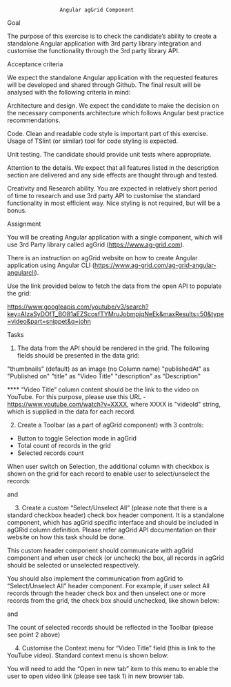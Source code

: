                      Angular agGrid Component


Goal

The purpose of this exercise is to check the candidate’s ability to create a standalone Angular application with 3rd party library integration and customise the functionality through the 3rd party library API.

Acceptance criteria

We expect the standalone Angular application with the requested features will be developed and shared through Github. The final result will be analysed with the following criteria in mind:


Architecture and design. We expect the candidate to make the decision on the necessary components architecture which follows Angular best practice recommendations.

Code. Clean and readable code style is important part of this exercise. Usage of TSlint (or similar) tool for code styling is expected.

Unit testing. The candidate should provide unit tests where appropriate.

Attention to the details. We expect that all features listed in the description section are delivered and any side effects are thought through and tested.  

Creativity and Research ability. You are expected in relatively short period of time to research and use 3rd party API to customise the standard functionality in most efficient way. Nice styling is not required, but will be a bonus.


Assignment

You will be creating Angular application with a single component, which will use 3rd Party library called agGrid (https://www.ag-grid.com).

There is an instruction on agGrid website on how to create Angular application using Angular CLI (https://www.ag-grid.com/ag-grid-angular-angularcli).

Use the link provided below to fetch the data from the open API to populate the grid:

https://www.googleapis.com/youtube/v3/search?key=AIzaSyDOfT_BO81aEZScosfTYMruJobmpjqNeEk&maxResults=50&type=video&part=snippet&q=john






Tasks

1. The data from the API should be rendered in the grid. The following fields should be presented in the data grid:

"thumbnails" (default) as an image (no Column name)
"publishedAt" as "Published on"
"title" as "Video Title"
"description" as "Description"

**** “Video Title” column content should be the link to the video on YouTube. For this purpose, please use this URL - https://www.youtube.com/watch?v=XXXX, where XXXX is "videoId" string, which is supplied in the data for each record.


2. Create a Toolbar (as a part of agGrid component) with 3 controls:
 - Button to toggle Selection mode in agGrid
 - Total count of records in the grid
 - Selected records count


When user switch on Selection, the additional column with checkbox is shown on the grid for each record to enable user to select/unselect the records:

 

 and 

 

 
3. Create a custom “Select/Unselect All” (please note that there is a standard checkbox header) check box header component. It is a standalone component, which has agGrid specific interface and should be included in agGRid column definition. Please refer agGrid API documentation on their website on how this task should be done.

This custom header component should communicate with agGrid component and when user check (or uncheck) the box, all records in agGrid should be selected or unselected respectively.

You should also implement the communication from agGrid to “Select/Unselect All”  header component. For example, if user select All records through the header check box and then unselect one or more records from the grid, the check box should unchecked, like shown below:

 

and 

 

The count of selected records should be reflected in the Toolbar (please see point 2 above)


 
4. Customise the Context menu for “Video Title” field (this is link to the YouTube video). Standard context menu is shown below:

 

You will need to add the “Open in new tab” item to this menu to enable the user to open video link (please see task 1) in new browser tab.
